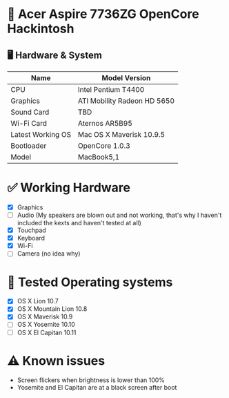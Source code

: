 # 🍎 Acer Aspire 7736ZG OpenCore Hackintosh

## 🖥️ Hardware & System

| Name | Model Version |
| -------- | ----------------------------- |
| CPU | Intel Pentium T4400 |
| Graphics | ATI Mobility Radeon HD 5650 |
| Sound Card | TBD |
| Wi-Fi Card | Aternos AR5B95 |
| Latest Working OS | Mac OS X Maverisk 10.9.5 |
| Bootloader | OpenCore 1.0.3 |
| Model | MacBook5,1 | 

# ✅ Working Hardware

- [X] Graphics
- [ ] Audio (My speakers are blown out and not working, that's why I haven't included the kexts and haven't tested at all)
- [X] Touchpad
- [X] Keyboard
- [X] Wi-Fi
- [ ] Camera (no idea why)

# 🔄 Tested Operating systems

- [X] OS X Lion 10.7
- [X] OS X Mountain Lion 10.8
- [X] OS X Maverisk 10.9
- [ ] OS X Yosemite 10.10
- [ ] OS X El Capitan 10.11

# ⚠️ Known issues

* Screen flickers when brightness is lower than 100%
* Yosemite and El Capitan are at a black screen after boot